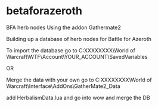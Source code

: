 # betaforazeroth
BFA herb nodes
Using the addon Gathermate2

Building up a database of herb nodes for Battle for Azeroth


To import the database go to C:XXXXXXXX\World of Warcraft\WTF\Account\YOUR_ACCOUNT\SavedVariables

OR


Merge the data with your own go to C:XXXXXXXX\World of Warcraft\Interface\AddOns\GatherMate2_Data

add HerbalismData.lua and go into wow and merge the DB
